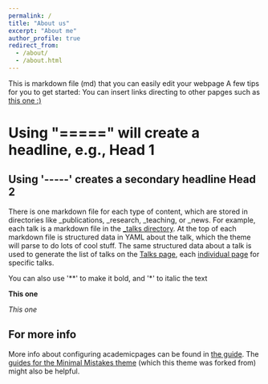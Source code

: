```yaml
---
permalink: /
title: "About us"
excerpt: "About me"
author_profile: true
redirect_from: 
  - /about/
  - /about.html
---
```


This is markdown file (md) that you can easily edit your webpage
A few tips for you to get started: 
You can insert links directing to other papges such as [this one :)](https://jiyingli.github.io) 

Using "=====" will create a headline, e.g., 
Head 1 
====== 

Using '-----' creates a secondary headline 
Head 2 
------
There is one markdown file for each type of content, which are stored in directories like _publications, _research, _teaching, or _news. 
For example, each talk is a markdown file in the [_talks directory](https://github.com/academicpages/academicpages.github.io/tree/master/_talks). 
At the top of each markdown file is structured data in YAML about the talk, which the theme will parse to do lots of cool stuff. The same structured data about a talk is used to generate the list of talks on the [Talks page](https://academicpages.github.io/talks), each [individual page](https://academicpages.github.io/talks/2012-03-01-talk-1) for specific talks.

You can also use '**' to make it bold, and '*' to italic the text

**This one**

*This one*


For more info
------
More info about configuring academicpages can be found in [the guide](https://academicpages.github.io/markdown/). The [guides for the Minimal Mistakes theme](https://mmistakes.github.io/minimal-mistakes/docs/configuration/) (which this theme was forked from) might also be helpful.
